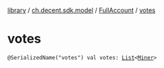 [library](../../index.md) / [ch.decent.sdk.model](../index.md) / [FullAccount](index.md) / [votes](./votes.md)

# votes

`@SerializedName("votes") val votes: `[`List`](https://kotlinlang.org/api/latest/jvm/stdlib/kotlin.collections/-list/index.html)`<`[`Miner`](../-miner/index.md)`>`